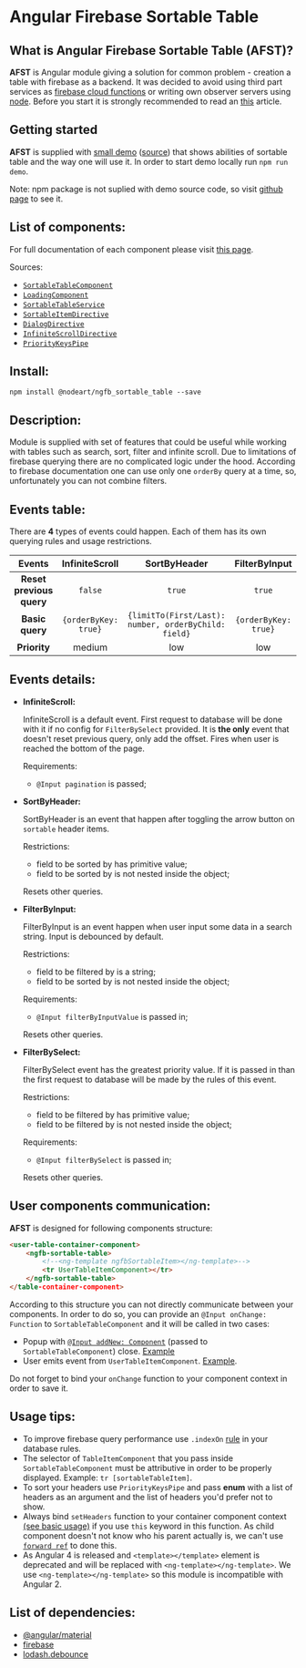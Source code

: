 # **Angular Firebase Sortable Table**

## **What is Angular Firebase Sortable Table (AFST)?**

**AFST** is Angular module giving a solution for common problem - creation a table with firebase as a backend. 
It was decided to avoid using third part services as 
[firebase cloud functions](https://firebase.google.com/docs/functions/) or writing own
observer servers using [node](https://nodejs.org/en/). Before you start it is strongly recommended to read an 
[this](https://firebase.google.com/docs/database/web/lists-of-data#sorting_and_filtering_data) article.

## Getting started
**AFST** is supplied with [small demo](https://ngfb-sortable-table-demo.firebaseapp.com/) ([source](./demo/src)) 
that shows abilities of sortable table and the way one will use it. In order to start demo locally run `npm run demo`.

Note: npm package is not suplied with demo source code, so visit 
[github page](https://github.com/NodeArt/Angular-Firebase-Sortable-Table) to see it.

## List of components:
For full documentation of each component please visit [this page]().

Sources:
- [`SortableTableComponent`](./src/components/sortable_table/)
- [`LoadingComponent`](./src/components/loading/)
- [`SortableTableService`](./src/services/sortable-table.service.ts)
- [`SortableItemDirective`](./src/directives/sortable-item.directive.ts)
- [`DialogDirective`](./src/directives/dialog.directive.ts)
- [`InfiniteScrollDirective`](./src/directives/infinite-scroll.directive.ts)
- [`PriorityKeysPipe`](./src/pipes/priority-keys.pipe.ts)

## Install:

`npm install @nodeart/ngfb_sortable_table --save`

## Description:
Module is supplied with set of features that could be useful while working with tables such as
search, sort, filter and infinite scroll.
Due to limitations of firebase querying there are no complicated logic under the hood.
According to firebase documentation one can use only one `orderBy` query at a time, so, unfortunately you can not
combine filters.
 
## Events table:

There are **4** types of events could happen. Each of them has its own querying rules and
usage restrictions.

|Events |InfiniteScroll | SortByHeader | FilterByInput |  FilterBySelect |
|:-----:|:-------------:|:------------:|:-------------:|:---------------:|
|**Reset previous query**|`false`| `true` |`true`   |`true`|
|**Basic query**| `{orderByKey: true}`| `{limitTo(First/Last): number, orderByChild: field}` | `{orderByKey: true}` |`orderByChild: field`|
|**Priority**| medium | low | low | high |

## Events details: 
- **InfiniteScroll:**

   InfiniteScroll is a default event. First request to database will be done with it if no config for `FilterBySelect`
   provided. It is **the only** event that doesn't reset previous query, only add the offset.
   Fires when user is reached the bottom of the page.
   
   Requirements:
    - `@Input pagination` is passed;
   
- **SortByHeader:**

   SortByHeader is an event that happen after toggling the arrow button on `sortable` header items.
   
   Restrictions:
    - field to be sorted by has primitive value;
    - field to be sorted by is not nested inside the object;
  
   Resets other queries.
   
- **FilterByInput:**

   FilterByInput is an event happen when user input some data in a search string. Input is debounced by default.
   
   Restrictions:
    - field to be filtered by is a string;
    - field to be sorted by is not nested inside the object;
    
   Requirements:
    - `@Input filterByInputValue` is passed in;
   
   Resets other queries.
- **FilterBySelect:**

   FilterBySelect event has the greatest priority value. If it is passed in than the first request to database will be 
   made by the rules of this event. 
   
   Restrictions:
    - field to be filtered by has primitive value;
    - field to be filtered by is not nested inside the object;
    
   Requirements:
    - `@Input filterBySelect` is passed in;
   
   Resets other queries.
   
## User components communication:

**AFST** is designed for following components structure:

```html
<user-table-container-component>
    <ngfb-sortable-table>
        <!--<ng-template ngfbSortableItem></ng-template>-->
        <tr UserTableItemComponent></tr>
    </ngfb-sortable-table>
</table-container-component>
```
According to this structure you can not directly communicate between your components.
In order to do so, you can provide an `@Input onChange: Function` to `SortableTableComponent` and it will be
called in two cases:
- Popup with [`@Input addNew: Component`](./demo/src/app/table-container/table-container.component.html) 
(passed to `SortableTableComponent`) close. [Example](./demo/src/app/new-person)
- User emits event from `UserTableItemComponent`. [Example](./demo/src/app/employer-item).

Do not forget to bind your `onChange` function to your component context in order to save it. 
   
## Usage tips:
 
- To improve firebase query performance use `.indexOn` [rule](https://firebase.google.com/docs/database/security/indexing-data)
in your database rules.
- The selector of `TableItemComponent` that you pass inside `SortableTableComponent` must be attributive in
order to be properly displayed. Example: `tr [sortableTableItem]`.
- To sort your headers use `PriorityKeysPipe` and pass **enum** with a list of headers as an argument and the list 
of headers you'd prefer not to show.
- Always bind `setHeaders` function to your container component context [(see basic usage)]((./docs/basic_usage.md)) if you
use `this` keyword in this function.
As child component doesn't not know who his parent actually is, we can't use [`forward ref`](http://stackoverflow.com/a/35154016)
to done this.
- As Angular 4 is released and `<template></template>` element is deprecated and will be replaced with `<ng-template></ng-template>`.
We use `<ng-template></ng-template>` so this module is incompatible with Angular 2.
 
   
## List of dependencies:
- [@angular/material](https://material.angular.io)
- [firebase](https://firebase.google.com)
- [lodash.debounce](https://www.npmjs.com/package/lodash.debounce)
